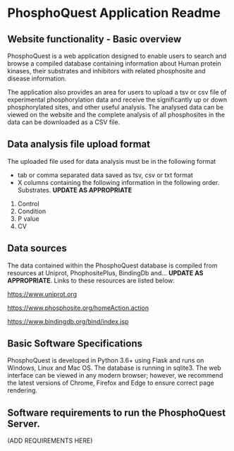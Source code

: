 # PhosphoQuest Application Readme

## Website functionality - Basic overview
PhosphoQuest is a web application designed to enable users to search and browse a compiled database containing information about Human protein kinases, their substrates and inhibitors with related phosphosite and disease information. 

The application also provides an area for users to upload a tsv or csv file of experimental phosphorylation data and receive the significantly up or down phosphorylated sites, and other useful analysis. The analysed data can be viewed on the website and the complete analysis of all phosphosites in the data can be downloaded as a CSV file.

## Data analysis file upload format
The uploaded file used for data analysis must be in the following format

-	tab or comma separated data saved as tsv, csv or txt format
-	X columns containing the following information in the following order.
Substrates. **UPDATE AS APPROPRIATE**

  1)	Control  
  2)	Condition  
  3)	P value  
  4)	CV


## Data sources
The data contained within the PhosphoQuest database is compiled from resources at Uniprot, PhophositePlus, BindingDb and… **UPDATE AS APPROPRIATE**.
Links to these resources are listed below:

https://www.uniprot.org

https://www.phosphosite.org/homeAction.action

https://www.bindingdb.org/bind/index.jsp

## Basic Software Specifications
PhosphoQuest is developed in Python 3.6+ using Flask and runs on Windows, Linux and Mac OS. The database is running in sqlite3. The web interface can be viewed in any modern browser; however, we recommend the latest versions of Chrome, Firefox and Edge to ensure correct page rendering.

## Software requirements to run the PhosphoQuest Server.
(ADD REQUIREMENTS HERE)

